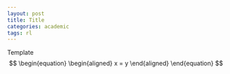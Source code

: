 ```yaml
---
layout: post
title: Title
categories: academic
tags: rl
---
```


Template
$$
\begin{equation}
\begin{aligned}
x = y
\end{aligned}
\end{equation}
$$
